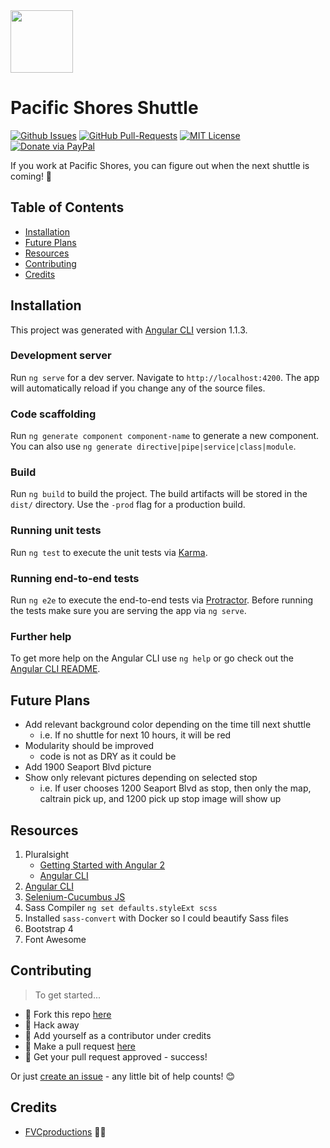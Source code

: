 <img src="https://raw.githubusercontent.com/fvcproductions/pacific-shores-shuttle/master/src/assets/img/logo.png" width="100">

# Pacific Shores Shuttle

[![Github Issues](https://img.shields.io/github/issues/fvcproductions/pacific-shores-shuttle.svg?style=flat-square)](https://github.com/fvcproductions/pacific-shores-shuttle/issues) [![GitHub Pull-Requests](https://img.shields.io/github/issues-pr/fvcproductions/pacific-shores-shuttle.svg?style=flat-square)](https://github.com/fvcproductions/pacific-shores-shuttle/pulls) [![MIT License](http://img.shields.io/:license-mit-blue.svg?style=flat-square)](http://badges.mit-license.org) [![Donate via PayPal](https://img.shields.io/badge/Donate-PayPal-blue.svg?style=flat-square)](http://paypal.me/fvcproductions)

If you work at Pacific Shores, you can figure out when the next shuttle is coming! 🚌

## Table of Contents

- [Installation](#installation)
- [Future Plans](#future-plans)
- [Resources](#resources)
- [Contributing](#contributing)
- [Credits](#credits)

## Installation

This project was generated with [Angular CLI](https://github.com/angular/angular-cli) version 1.1.3.

### Development server

Run `ng serve` for a dev server. Navigate to `http://localhost:4200`. The app will automatically reload if you change any of the source files.

### Code scaffolding

Run `ng generate component component-name` to generate a new component. You can also use `ng generate directive|pipe|service|class|module`.

### Build

Run `ng build` to build the project. The build artifacts will be stored in the `dist/` directory. Use the `-prod` flag for a production build.

### Running unit tests

Run `ng test` to execute the unit tests via [Karma](https://karma-runner.github.io).

### Running end-to-end tests

Run `ng e2e` to execute the end-to-end tests via [Protractor](http://www.protractortest.org/).
Before running the tests make sure you are serving the app via `ng serve`.

### Further help

To get more help on the Angular CLI use `ng help` or go check out the [Angular CLI README](https://github.com/angular/angular-cli/blob/master/README.md).

## Future Plans

- Add relevant background color depending on the time till next shuttle
    - i.e. If no shuttle for next 10 hours, it will be red
- Modularity should be improved
    - code is not as DRY as it could be
- Add 1900 Seaport Blvd picture
- Show only relevant pictures depending on selected stop
    - i.e. If user chooses 1200 Seaport Blvd as stop, then only the map, caltrain pick up, and 1200 pick up stop image will show up

## Resources

1. Pluralsight
    - [Getting Started with Angular 2](https://app.pluralsight.com/library/courses/angular-2-getting-started-update/table-of-contents)
    - [Angular CLI](https://app.pluralsight.com/library/courses/angular-cli/table-of-contents)
2. [Angular CLI](https://cli.angular.io/)
3. [Selenium-Cucumbus JS](https://github.com/john-doherty/selenium-cucumber-js)
4. Sass Compiler `ng set defaults.styleExt scss`
5. Installed `sass-convert` with Docker so I could beautify Sass files
6. Bootstrap 4 
7. Font Awesome

## Contributing

> To get started...

- 🍴 Fork this repo [here](https://github.com/fvcproductions/pacific-shores-shuttle#fork-destination-box)
- 🔨 Hack away
- 👥 Add yourself as a contributor under credits
- 🔧 Make a pull request [here](https://github.com/fvcproductions/pacific-shores-shuttle/compare)
- 🎉 Get your pull request approved - success!

Or just [create an issue](https://github.com/fvcproductions/pacific-shores-shuttle/issues) - any little bit of help counts! 😊

## Credits

- [FVCproductions](http://fvcproductions.com) 🍓🍫